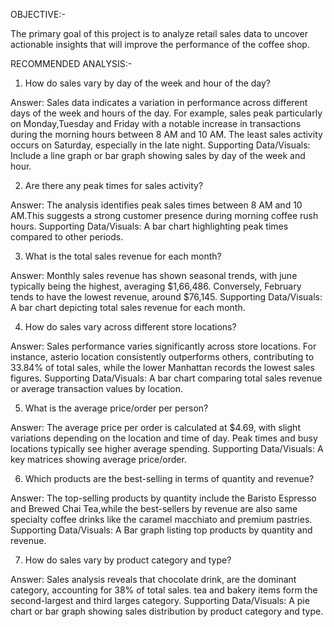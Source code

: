 OBJECTIVE:-

The primary goal of this project is to analyze retail sales data to uncover actionable insights that will improve the performance of the coffee shop.


RECOMMENDED ANALYSIS:-

1. How do sales vary by day of the week and hour of the day?

Answer:
Sales data indicates a variation in performance across different days of the week and hours of the day. For example, sales peak particularly on Monday,Tuesday and Friday with a notable increase in transactions during the morning hours between 8 AM and 10 AM. The least sales activity occurs on Saturday, especially in the late night.
Supporting Data/Visuals: Include a line graph or bar graph showing sales by day of the week and hour.


2. Are there any peak times for sales activity?

Answer:
The analysis identifies peak sales times between 8 AM and 10 AM.This suggests a strong customer presence during morning coffee rush hours.
Supporting Data/Visuals: A bar chart highlighting peak times compared to other periods.


3. What is the total sales revenue for each month?

Answer:
Monthly sales revenue has shown seasonal trends, with june typically being the highest, averaging $1,66,486. Conversely, February tends to have the lowest revenue, around $76,145.
Supporting Data/Visuals: A bar chart depicting total sales revenue for each month.


4. How do sales vary across different store locations?

Answer:
Sales performance varies significantly across store locations. For instance, asterio location consistently outperforms others, contributing to 33.84% of total sales, while the lower Manhattan records the lowest sales figures.
Supporting Data/Visuals: A bar chart comparing total sales revenue or average transaction values by location.


5. What is the average price/order per person?

Answer:
The average price per order is calculated at $4.69, with slight variations depending on the location and time of day. Peak times and busy locations typically see higher average spending.
Supporting Data/Visuals: A key matrices showing average price/order.


6. Which products are the best-selling in terms of quantity and revenue?

Answer:
The top-selling products by quantity include the Baristo Espresso and Brewed Chai Tea,while the best-sellers by revenue are also same specialty coffee drinks like the caramel macchiato and premium pastries.
Supporting Data/Visuals: A Bar graph listing top products by quantity and revenue.


7. How do sales vary by product category and type?

Answer:
Sales analysis reveals that chocolate drink, are the dominant category, accounting for 38% of total sales. tea and bakery items form the second-largest and third larges category.
Supporting Data/Visuals: A pie chart or bar graph showing sales distribution by product category and type.

